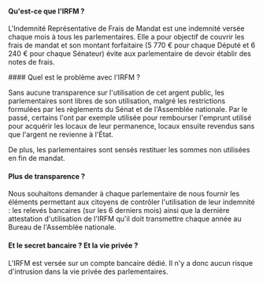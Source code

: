 #### Qu'est-ce que l'IRFM ?

L'Indemnité Représentative de Frais de Mandat est une indemnité versée chaque mois à tous les parlementaires.  Elle a pour objectif de couvrir les frais de mandat et son montant forfaitaire (5 770 € pour chaque Député et 6 240 € pour chaque Sénateur) évite aux parlementaire de devoir établir des notes de frais.

#### Quel est le problème avec l'IRFM ?

Sans aucune transparence sur l'utilisation de cet argent public, les parlementaires sont libres de son utilisation, malgré les restrictions formulées par les règlements du Sénat et de l'Assemblée nationale.  Par le passé, certains l'ont par exemple utilisée pour rembourser l'emprunt utilisé pour acquérir les locaux de leur permanence, locaux ensuite revendus sans que l'argent ne revienne à l'État.

De plus, les parlementaires sont sensés restituer les sommes non utilisées en fin de mandat.

#### Plus de transparence ?

Nous souhaitons demander à chaque parlementaire de nous fournir les éléments permettant aux citoyens de contrôler l'utilisation de leur indemnité : les relevés bancaires (sur les 6 derniers mois) ainsi que la dernière attestation d'utilisation de l'IRFM qu'il doit transmettre chaque année au Bureau de l'Assemblée nationale.

#### Et le secret bancaire ? Et la vie privée ?

L'IRFM est versée sur un compte bancaire dédié.  Il n'y a donc aucun risque d'intrusion dans la vie privée des parlementaires.

